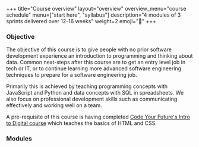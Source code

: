 +++
title="Course overview"
layout="overview"
overview_menu="course schedule"
menu=["start here", "syllabus"]
description="4 modules of 3 sprints delivered over 12-16 weeks"
weight=2
emoji="🦉"
+++

### Objective

The objective of this course is to give people with no prior software development experience an introduction to programming and thinking about data. Common next-steps after this course are to get an entry level job in tech or IT, or to continue learning more advanced software engineering techniques to prepare for a software engineering job.

Primarily this is achieved by teaching programming concepts with JavaScript and Python and data concepts with SQL in spreadsheets. We also focus on professional development skills such as communicating effectively and working well on a team.

A pre-requisite of this course is having completed [Code Your Future's Intro to Digital course](https://codeyourfuture.io/itc/) which teaches the basics of HTML and CSS.

### Modules

